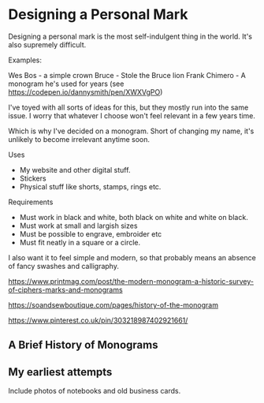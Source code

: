 # Designing a Personal Mark

Designing a personal mark is the most self-indulgent thing in the world. It's also supremely difficult.

Examples:

Wes Bos - a simple crown
Bruce - Stole the Bruce lion
Frank Chimero - A monogram he's used for years (see https://codepen.io/dannysmith/pen/XWXVgPO)

I've toyed with all sorts of ideas for this, but they mostly run into the same issue. I worry that whatever I choose won't feel relevant in a few years time. 

Which is why I've decided on a monogram. Short of changing my name, it's unlikely to become irrelevant anytime soon.

Uses

* My website and other digital stuff.
* Stickers
* Physical stuff like shorts, stamps, rings etc.

Requirements

* Must work in black and white, both black on white and white on black.
* Must work at small and largish sizes
* Must be possible to engrave, embroider etc
* Must fit neatly in a square or a circle.

I also want it to feel simple and modern, so that probably means an absence of fancy swashes and calligraphy.

https://www.printmag.com/post/the-modern-monogram-a-historic-survey-of-ciphers-marks-and-monograms

https://soandsewboutique.com/pages/history-of-the-monogram

https://www.pinterest.co.uk/pin/303218987402921661/

## A Brief History of Monograms

## My earliest attempts

Include photos of notebooks and old business cards.

